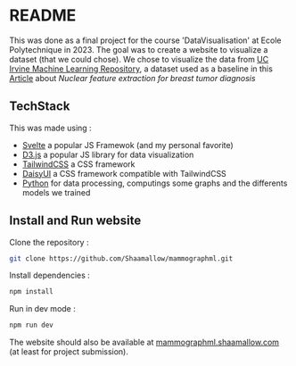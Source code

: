 # README

This was done as a final project for the course 'DataVisualisation' at Ecole Polytechnique in 2023. The goal was to create a website to visualize a dataset (that we could chose). We chose to visualize the data from [UC Irvine Machine Learning Repository](https://archive.ics.uci.edu/dataset/17/breast+cancer+wisconsin+diagnostic), a dataset used as a baseline in this [Article](https://www.semanticscholar.org/paper/Nuclear-feature-extraction-for-breast-tumor-Street-Wolberg/53f0fbb425bc14468eb3bf96b2e1d41ba8087f36) about _Nuclear feature extraction for breast tumor diagnosis_

## TechStack

This was made using :

- [Svelte](https://svelte.dev/) a popular JS Framewok (and my personal favorite)
- [D3.js](https://d3js.org/) a popular JS library for data visualization
- [TailwindCSS](https://tailwindcss.com/) a CSS framework
- [DaisyUI](https://daisyui.com/) a CSS framework compatible with TailwindCSS
- [Python](https://www.python.org/) for data processing, computings some graphs and the differents models we trained

## Install and Run website

Clone the repository :

```bash
git clone https://github.com/Shaamallow/mammographml.git
```

Install dependencies :

```bash
npm install
```

Run in dev mode :

```bash
npm run dev
```

The website should also be available at [mammographml.shaamallow.com](https://mammographml.shaamallow.com/) (at least for project submission).
